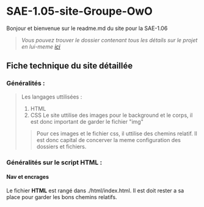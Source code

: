 SAE-1.05-site-Groupe-OwO
========================

Bonjour et bienvenue sur le readme.md du site pour la SAE-1.06  
>*Vous pouvez trouver le dossier contenant tous les détails sur le projet en lui-meme [ici](https://ametice.univ-amu.fr/pluginfile.php/5207407/assignsubmission_file/submission_files/2358965/SAE_1.05_Groupe_OwO_Projet_1.pdf?forcedownload=1)*  
  
  
## Fiche technique du site détaillée  

### Généralités :
>Les langages uttilisées :
> 1. HTML
> 1. CSS
> Le site uttilise des images pour le background et le corps, il est donc important de garder le fichier "img"
> >Pour ces images et le fichier css, il uttilise des chemins relatif. Il est donc capital de concerver la meme configuration des dossiers et fichiers.
> 

### Généralités sur le script HTML :  
  
#### Nav et encrages  
  
  Le fichier **HTML** est rangé dans ./html/index.html. Il est doit rester a sa place pour garder les bons chemins relatifs.  
  
